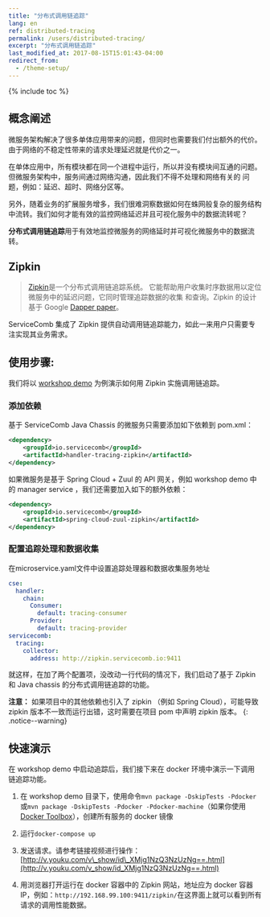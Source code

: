 ```yaml
---
title: "分布式调用链追踪"
lang: en
ref: distributed-tracing
permalink: /users/distributed-tracing/
excerpt: "分布式调用链追踪"
last_modified_at: 2017-08-15T15:01:43-04:00
redirect_from:
  - /theme-setup/
---
```


{% include toc %}
## 概念阐述

微服务架构解决了很多单体应用带来的问题，但同时也需要我们付出额外的代价。由于网络的不稳定性带来的请求处理延迟就是代价之一。

在单体应用中，所有模块都在同一个进程中运行，所以并没有模块间互通的问题。但微服务架构中，服务间通过网络沟通，因此我们不得不处理和网络有关的 问题，例如：延迟、超时、网络分区等。

另外，随着业务的扩展服务增多，我们很难洞察数据如何在蛛网般复杂的服务结构中流转。我们如何才能有效的监控网络延迟并且可视化服务中的数据流转呢？

**分布式调用链追踪**用于有效地监控微服务的网络延时并可视化微服务中的数据流转。

## Zipkin

> [Zipkin](http://zipkin.io/)是一个分布式调用链追踪系统。 它能帮助用户收集时序数据用以定位微服务中的延迟问题，它同时管理追踪数据的收集 和查询。Zipkin 的设计基于 Google [Dapper paper](http://research.google.com/pubs/pub36356.html)。

ServiceComb 集成了 Zipkin 提供自动调用链追踪能力，如此一来用户只需要专注实现其业务需求。

## 使用步骤:

我们将以 [workshop demo](https://github.com/ServiceComb/LinuxCon-Beijing-WorkShop) 为例演示如何用 Zipkin 实施调用链追踪。

### 添加依赖

基于 ServiceComb Java Chassis 的微服务只需要添加如下依赖到 pom.xml：

```xml
<dependency>   
    <groupId>io.servicecomb</groupId>
    <artifactId>handler-tracing-zipkin</artifactId>
</dependency>
```

如果微服务是基于 Spring Cloud + Zuul 的 API 网关，例如 workshop demo 中的 manager service ，我们还需要加入如下的额外依赖：

```xml
<dependency>    
    <groupId>io.servicecomb</groupId>
    <artifactId>spring-cloud-zuul-zipkin</artifactId>
</dependency>
```

### 配置追踪处理和数据收集

在microservice.yaml文件中设置追踪处理器和数据收集服务地址

```yaml
cse: 
  handler: 
    chain: 
      Consumer: 
        default: tracing-consumer
      Provider: 
        default: tracing-provider
servicecomb: 
  tracing: 
    collector: 
      address: http://zipkin.servicecomb.io:9411
```

就这样，在加了两个配置项，没改动一行代码的情况下，我们启动了基于 Zipkin 和 Java chassis 的分布式调用链追踪的功能。

**注意：** 如果项目中的其他依赖也引入了 zipkin （例如 Spring Cloud），可能导致 zipkin 版本不一致而运行出错，这时需要在项目 pom 中声明 zipkin 版本。
{: .notice--warning}

## 快速演示

在 workshop demo 中启动追踪后，我们接下来在 docker 环境中演示一下调用链追踪功能。

1. 在 workshop demo 目录下，使用命令`mvn package -DskipTests -Pdocker`或`mvn package -DskipTests -Pdocker -Pdocker-machine`（如果你使用[Docker Toolbox](https://www.docker.com/products/docker-toolbox)），创建所有服务的 docker 镜像

2. 运行`docker-compose up`

3. 发送请求。请参考链接视频进行操作：[http://v.youku.com/v\_show/id\_XMjg1NzQ3NzUzNg==.html](http://v.youku.com/v_show/id_XMjg1NzQ3NzUzNg==.html)

4. 用浏览器打开运行在 docker 容器中的 Zipkin 网站，地址应为 docker 容器IP，例如：`http://192.168.99.100:9411/zipkin/`在这界面上就可以看到所有请求的调用性能数据。
